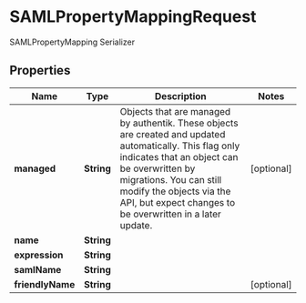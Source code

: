 

# SAMLPropertyMappingRequest

SAMLPropertyMapping Serializer

## Properties

| Name | Type | Description | Notes |
|------------ | ------------- | ------------- | -------------|
|**managed** | **String** | Objects that are managed by authentik. These objects are created and updated automatically. This flag only indicates that an object can be overwritten by migrations. You can still modify the objects via the API, but expect changes to be overwritten in a later update. |  [optional] |
|**name** | **String** |  |  |
|**expression** | **String** |  |  |
|**samlName** | **String** |  |  |
|**friendlyName** | **String** |  |  [optional] |



